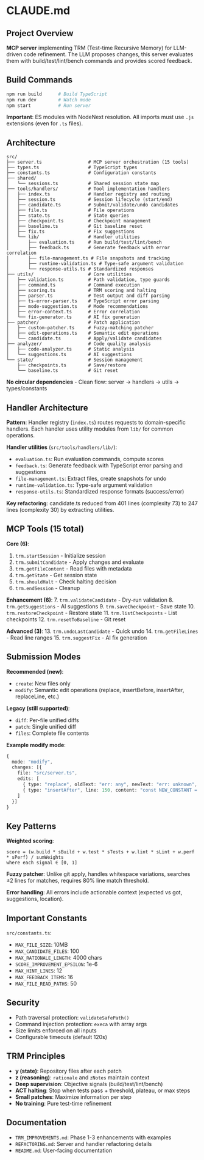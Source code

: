 # CLAUDE.md

## Project Overview

**MCP server** implementing TRM (Test-time Recursive Memory) for LLM-driven code refinement. The LLM proposes changes, this server evaluates them with build/test/lint/bench commands and provides scored feedback.

## Build Commands

```bash
npm run build      # Build TypeScript
npm run dev        # Watch mode
npm start          # Run server
```

**Important**: ES modules with NodeNext resolution. All imports must use `.js` extensions (even for `.ts` files).

## Architecture

```
src/
├── server.ts                 # MCP server orchestration (15 tools)
├── types.ts                  # TypeScript types
├── constants.ts              # Configuration constants
├── shared/
│   └── sessions.ts           # Shared session state map
├── tools/handlers/           # Tool implementation handlers
│   ├── index.ts              # Handler registry and routing
│   ├── session.ts            # Session lifecycle (start/end)
│   ├── candidate.ts          # Submit/validate/undo candidates
│   ├── file.ts               # File operations
│   ├── state.ts              # State queries
│   ├── checkpoint.ts         # Checkpoint management
│   ├── baseline.ts           # Git baseline reset
│   ├── fix.ts                # Fix suggestions
│   └── lib/                  # Handler utilities
│       ├── evaluation.ts     # Run build/test/lint/bench
│       ├── feedback.ts       # Generate feedback with error correlation
│       ├── file-management.ts # File snapshots and tracking
│       ├── runtime-validation.ts # Type-safe argument validation
│       └── response-utils.ts # Standardized responses
├── utils/                    # Core utilities
│   ├── validation.ts         # Path validation, type guards
│   ├── command.ts            # Command execution
│   ├── scoring.ts            # TRM scoring and halting
│   ├── parser.ts             # Test output and diff parsing
│   ├── ts-error-parser.ts    # TypeScript error parsing
│   ├── mode-suggestion.ts    # Mode recommendations
│   ├── error-context.ts      # Error correlation
│   └── fix-generator.ts      # AI fix generation
├── patcher/                  # Patch application
│   ├── custom-patcher.ts     # Fuzzy-matching patcher
│   ├── edit-operations.ts    # Semantic edit operations
│   └── candidate.ts          # Apply/validate candidates
├── analyzer/                 # Code quality analysis
│   ├── code-analyzer.ts      # Static analysis
│   └── suggestions.ts        # AI suggestions
└── state/                    # Session management
    ├── checkpoints.ts        # Save/restore
    └── baseline.ts           # Git reset
```

**No circular dependencies** - Clean flow: server → handlers → utils → types/constants

## Handler Architecture

**Pattern**: Handler registry (`index.ts`) routes requests to domain-specific handlers. Each handler uses utility modules from `lib/` for common operations.

**Handler utilities** (`src/tools/handlers/lib/`):
- `evaluation.ts`: Run evaluation commands, compute scores
- `feedback.ts`: Generate feedback with TypeScript error parsing and suggestions
- `file-management.ts`: Extract files, create snapshots for undo
- `runtime-validation.ts`: Type-safe argument validation
- `response-utils.ts`: Standardized response formats (success/error)

**Key refactoring**: candidate.ts reduced from 401 lines (complexity 73) to 247 lines (complexity 30) by extracting utilities.

## MCP Tools (15 total)

**Core (6)**:
1. `trm.startSession` - Initialize session
2. `trm.submitCandidate` - Apply changes and evaluate
3. `trm.getFileContent` - Read files with metadata
4. `trm.getState` - Get session state
5. `trm.shouldHalt` - Check halting decision
6. `trm.endSession` - Cleanup

**Enhancement (6)**:
7. `trm.validateCandidate` - Dry-run validation
8. `trm.getSuggestions` - AI suggestions
9. `trm.saveCheckpoint` - Save state
10. `trm.restoreCheckpoint` - Restore state
11. `trm.listCheckpoints` - List checkpoints
12. `trm.resetToBaseline` - Git reset

**Advanced (3)**:
13. `trm.undoLastCandidate` - Quick undo
14. `trm.getFileLines` - Read line ranges
15. `trm.suggestFix` - AI fix generation

## Submission Modes

**Recommended (new)**:
- `create`: New files only
- `modify`: Semantic edit operations (replace, insertBefore, insertAfter, replaceLine, etc.)

**Legacy (still supported)**:
- `diff`: Per-file unified diffs
- `patch`: Single unified diff
- `files`: Complete file contents

**Example modify mode**:
```typescript
{
  mode: "modify",
  changes: [{
    file: "src/server.ts",
    edits: [
      { type: "replace", oldText: "err: any", newText: "err: unknown", all: true },
      { type: "insertAfter", line: 150, content: "const NEW_CONSTANT = 42;" }
    ]
  }]
}
```

## Key Patterns

**Weighted scoring**:
```
score = (w.build * sBuild + w.test * sTests + w.lint * sLint + w.perf * sPerf) / sumWeights
where each signal ∈ [0, 1]
```

**Fuzzy patcher**: Unlike git apply, handles whitespace variations, searches ±2 lines for matches, requires 80% line match threshold.

**Error handling**: All errors include actionable context (expected vs got, suggestions, location).

## Important Constants

`src/constants.ts`:
- `MAX_FILE_SIZE`: 10MB
- `MAX_CANDIDATE_FILES`: 100
- `MAX_RATIONALE_LENGTH`: 4000 chars
- `SCORE_IMPROVEMENT_EPSILON`: 1e-6
- `MAX_HINT_LINES`: 12
- `MAX_FEEDBACK_ITEMS`: 16
- `MAX_FILE_READ_PATHS`: 50

## Security

- Path traversal protection: `validateSafePath()`
- Command injection protection: `execa` with array args
- Size limits enforced on all inputs
- Configurable timeouts (default 120s)

## TRM Principles

- **y (state)**: Repository files after each patch
- **z (reasoning)**: `rationale` and `zNotes` maintain context
- **Deep supervision**: Objective signals (build/test/lint/bench)
- **ACT halting**: Stop when tests pass + threshold, plateau, or max steps
- **Small patches**: Maximize information per step
- **No training**: Pure test-time refinement

## Documentation

- `TRM_IMPROVEMENTS.md`: Phase 1-3 enhancements with examples
- `REFACTORING.md`: Server and handler refactoring details
- `README.md`: User-facing documentation
